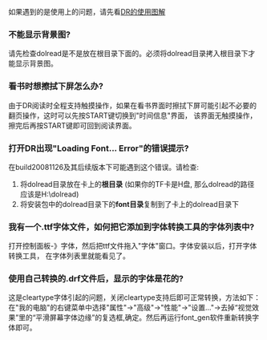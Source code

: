 如果遇到的是使用上的问题，请先看[DR的使用图解](https://docs.google.com/Doc?id=dcbjhs89_1dsj8pmpk)

### 不能显示背景图? ###

请先检查dolread是不是放在根目录下面的。必须将dolread目录拷入根目录下才能显示背景图。

### 看书时想擦拭下屏怎么办? ###

由于DR阅读时全程支持触摸操作，如果在看书界面时擦拭下屏可能引起不必要的翻页操作，这时可以先按START键切换到"时间信息"界面， 该界面无触摸操作， 擦完后再按START键即可回到阅读界面。

### 打开DR出现"Loading Font... Error"的错误提示? ###

在build20081126及其后续版本下可能遇到这个错误。请检查:
  1. 将dolread目录放在卡上的**根目录** (如果你的TF卡是H盘, 那么dolread的路径应该是H:\dolread)
  1. 将安装包中的dolread目录下的**font目录**复制到了卡上的dolread目录下

### 我有一个.ttf字体文件，如何把它添加到字体转换工具的字体列表中? ###

打开控制面板-》字体，然后把ttf文件拖入"字体"窗口。字体安装以后，打开字体转换工具， 在字体列表里就能看见了。

### 使用自己转换的.drf文件后，显示的字体是花的? ###

这是cleartype字体引起的问题，关闭cleartype支持后即可正常转换，方法如下：
在"我的电脑"的右键菜单中选择"属性"->"高级"->"性能"->"设置..."->去掉“视觉效果”里的“平滑屏幕字体边缘”的复选框,确定。然后再运行font\_gen软件重新转换字体即可。